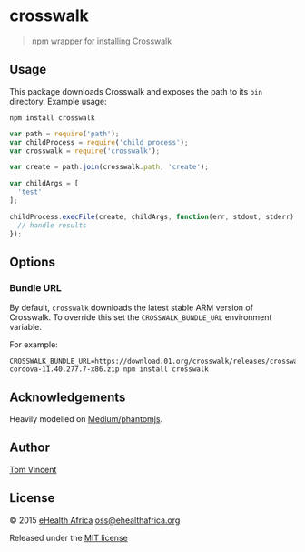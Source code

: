 # crosswalk

> npm wrapper for installing Crosswalk

## Usage

This package downloads Crosswalk and exposes the path to its `bin` directory.
Example usage:

```shell
npm install crosswalk
```

```js
var path = require('path');
var childProcess = require('child_process');
var crosswalk = require('crosswalk');

var create = path.join(crosswalk.path, 'create');

var childArgs = [
  'test'
];

childProcess.execFile(create, childArgs, function(err, stdout, stderr) {
  // handle results
});
```

## Options

### Bundle URL

By default, `crosswalk` downloads the latest stable ARM version of Crosswalk.
To override this set the `CROSSWALK_BUNDLE_URL` environment variable.

For example:

```shell
CROSSWALK_BUNDLE_URL=https://download.01.org/crosswalk/releases/crosswalk/android/stable/11.40.277.7/x86/crosswalk-cordova-11.40.277.7-x86.zip npm install crosswalk
```

## Acknowledgements

Heavily modelled on [Medium/phantomjs](https://github.com/Medium/phantomjs).

## Author

[Tom Vincent](https://tlvince.com/contact)

## License

© 2015 [eHealth Africa](http://ehealthafrica.org) <oss@ehealthafrica.org>

Released under the [MIT license](http://ehealthafrica.mit-license.org)
